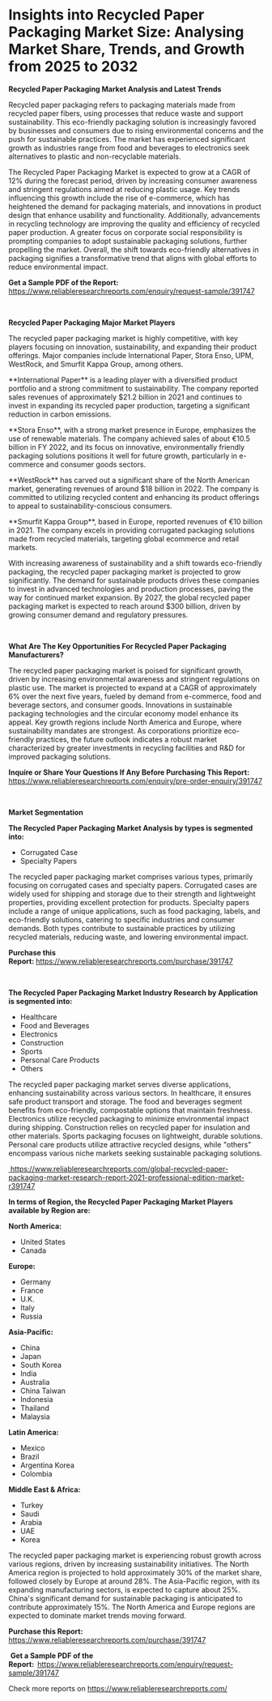 <p><h1>Insights into Recycled Paper Packaging Market Size: Analysing Market Share, Trends, and Growth from 2025 to 2032</h1></p><p><strong>Recycled Paper Packaging Market Analysis and Latest Trends</strong></p>
<p><p>Recycled paper packaging refers to packaging materials made from recycled paper fibers, using processes that reduce waste and support sustainability. This eco-friendly packaging solution is increasingly favored by businesses and consumers due to rising environmental concerns and the push for sustainable practices. The market has experienced significant growth as industries range from food and beverages to electronics seek alternatives to plastic and non-recyclable materials.</p><p>The Recycled Paper Packaging Market is expected to grow at a CAGR of 12% during the forecast period, driven by increasing consumer awareness and stringent regulations aimed at reducing plastic usage. Key trends influencing this growth include the rise of e-commerce, which has heightened the demand for packaging materials, and innovations in product design that enhance usability and functionality. Additionally, advancements in recycling technology are improving the quality and efficiency of recycled paper production. A greater focus on corporate social responsibility is prompting companies to adopt sustainable packaging solutions, further propelling the market. Overall, the shift towards eco-friendly alternatives in packaging signifies a transformative trend that aligns with global efforts to reduce environmental impact.</p></p>
<p><strong>Get a Sample PDF of the Report:&nbsp;</strong> <a href="https://www.reliableresearchreports.com/enquiry/request-sample/391747?utm_campaign=2743&utm_medium=2&utm_source=Github&utm_content=ia&utm_term=29032025&utm_id=recycled-paper-packaging">https://www.reliableresearchreports.com/enquiry/request-sample/391747</a></p>
<p>&nbsp;</p>
<p><strong>Recycled Paper Packaging Major Market Players</strong></p>
<p><p>The recycled paper packaging market is highly competitive, with key players focusing on innovation, sustainability, and expanding their product offerings. Major companies include International Paper, Stora Enso, UPM, WestRock, and Smurfit Kappa Group, among others.</p><p>**International Paper** is a leading player with a diversified product portfolio and a strong commitment to sustainability. The company reported sales revenues of approximately $21.2 billion in 2021 and continues to invest in expanding its recycled paper production, targeting a significant reduction in carbon emissions.</p><p>**Stora Enso**, with a strong market presence in Europe, emphasizes the use of renewable materials. The company achieved sales of about €10.5 billion in FY 2022, and its focus on innovative, environmentally friendly packaging solutions positions it well for future growth, particularly in e-commerce and consumer goods sectors.</p><p>**WestRock** has carved out a significant share of the North American market, generating revenues of around $18 billion in 2022. The company is committed to utilizing recycled content and enhancing its product offerings to appeal to sustainability-conscious consumers.</p><p>**Smurfit Kappa Group**, based in Europe, reported revenues of €10 billion in 2021. The company excels in providing corrugated packaging solutions made from recycled materials, targeting global ecommerce and retail markets.</p><p>With increasing awareness of sustainability and a shift towards eco-friendly packaging, the recycled paper packaging market is projected to grow significantly. The demand for sustainable products drives these companies to invest in advanced technologies and production processes, paving the way for continued market expansion. By 2027, the global recycled paper packaging market is expected to reach around $300 billion, driven by growing consumer demand and regulatory pressures.</p></p>
<p>&nbsp;</p>
<p><strong>What Are The Key Opportunities For Recycled Paper Packaging Manufacturers?</strong></p>
<p><p>The recycled paper packaging market is poised for significant growth, driven by increasing environmental awareness and stringent regulations on plastic use. The market is projected to expand at a CAGR of approximately 6% over the next five years, fueled by demand from e-commerce, food and beverage sectors, and consumer goods. Innovations in sustainable packaging technologies and the circular economy model enhance its appeal. Key growth regions include North America and Europe, where sustainability mandates are strongest. As corporations prioritize eco-friendly practices, the future outlook indicates a robust market characterized by greater investments in recycling facilities and R&D for improved packaging solutions.</p></p>
<p><strong>Inquire or Share Your Questions If Any Before Purchasing This Report:</strong> <a href="https://www.reliableresearchreports.com/enquiry/pre-order-enquiry/391747?utm_campaign=2743&utm_medium=2&utm_source=Github&utm_content=ia&utm_term=29032025&utm_id=recycled-paper-packaging">https://www.reliableresearchreports.com/enquiry/pre-order-enquiry/391747</a></p>
<p>&nbsp;</p>
<p><strong>Market Segmentation</strong></p>
<p><strong>The Recycled Paper Packaging Market Analysis by types is segmented into:</strong></p>
<p><ul><li>Corrugated Case</li><li>Specialty Papers</li></ul></p>
<p><p>The recycled paper packaging market comprises various types, primarily focusing on corrugated cases and specialty papers. Corrugated cases are widely used for shipping and storage due to their strength and lightweight properties, providing excellent protection for products. Specialty papers include a range of unique applications, such as food packaging, labels, and eco-friendly solutions, catering to specific industries and consumer demands. Both types contribute to sustainable practices by utilizing recycled materials, reducing waste, and lowering environmental impact.</p></p>
<p><strong>Purchase this Report:&nbsp;</strong><a href="https://www.reliableresearchreports.com/purchase/391747?utm_campaign=2743&utm_medium=2&utm_source=Github&utm_content=ia&utm_term=29032025&utm_id=recycled-paper-packaging">https://www.reliableresearchreports.com/purchase/391747</a></p>
<p>&nbsp;</p>
<p><strong>The Recycled Paper Packaging Market Industry Research by Application is segmented into:</strong></p>
<p><ul><li>Healthcare</li><li>Food and Beverages</li><li>Electronics</li><li>Construction</li><li>Sports</li><li>Personal Care Products</li><li>Others</li></ul></p>
<p><p>The recycled paper packaging market serves diverse applications, enhancing sustainability across various sectors. In healthcare, it ensures safe product transport and storage. The food and beverages segment benefits from eco-friendly, compostable options that maintain freshness. Electronics utilize recycled packaging to minimize environmental impact during shipping. Construction relies on recycled paper for insulation and other materials. Sports packaging focuses on lightweight, durable solutions. Personal care products utilize attractive recycled designs, while "others" encompass various niche markets seeking sustainable packaging solutions.</p></p>
<p><a href="https://www.reliableresearchreports.com/global-recycled-paper-packaging-market-research-report-2021-professional-edition-market-r391747?utm_campaign=2743&utm_medium=2&utm_source=Github&utm_content=ia&utm_term=29032025&utm_id=recycled-paper-packaging">&nbsp;https://www.reliableresearchreports.com/global-recycled-paper-packaging-market-research-report-2021-professional-edition-market-r391747</a></p>
<p><strong>In terms of Region, the Recycled Paper Packaging Market Players available by Region are:</strong></p>
<p>
    <p> <strong> North America: </strong>
        <ul>
            <li>United States</li>
            <li>Canada</li>
        </ul>
        </p> 
    <p> <strong> Europe: </strong>
        <ul>
            <li>Germany</li>
            <li>France</li>
            <li>U.K.</li>
            <li>Italy</li>
            <li>Russia</li>
        </ul>
        </p> 
    <p> <strong> Asia-Pacific: </strong>
        <ul>
            <li>China</li>
            <li>Japan</li>
            <li>South Korea</li>
            <li>India</li>
            <li>Australia</li>
            <li>China Taiwan</li>
            <li>Indonesia</li>
            <li>Thailand</li>
            <li>Malaysia</li>
        </ul>
        </p> 
    <p> <strong> Latin America: </strong>
        <ul>
            <li>Mexico</li>
            <li>Brazil</li>
            <li>Argentina Korea</li>
            <li>Colombia</li>
        </ul>
        </p> 
    <p> <strong> Middle East & Africa: </strong>
        <ul>
            <li>Turkey</li>
            <li>Saudi</li>
            <li>Arabia</li>
            <li>UAE</li>
            <li>Korea</li>
        </ul>
    </p>
    </p>
<p><p>The recycled paper packaging market is experiencing robust growth across various regions, driven by increasing sustainability initiatives. The North America region is projected to hold approximately 30% of the market share, followed closely by Europe at around 28%. The Asia-Pacific region, with its expanding manufacturing sectors, is expected to capture about 25%. China's significant demand for sustainable packaging is anticipated to contribute approximately 15%. The North America and Europe regions are expected to dominate market trends moving forward.</p></p>
<p><strong>Purchase this Report: </strong><a href="https://www.reliableresearchreports.com/purchase/391747?utm_campaign=2743&utm_medium=2&utm_source=Github&utm_content=ia&utm_term=29032025&utm_id=recycled-paper-packaging">https://www.reliableresearchreports.com/purchase/391747</a></p>
<p>&nbsp;<strong>Get a Sample PDF of the Report:&nbsp;&nbsp;</strong><a href="https://www.reliableresearchreports.com/enquiry/request-sample/391747?utm_campaign=2743&utm_medium=2&utm_source=Github&utm_content=ia&utm_term=29032025&utm_id=recycled-paper-packaging">https://www.reliableresearchreports.com/enquiry/request-sample/391747</a></p>
<p><strong></strong></p>
<p>Check more reports on <a href="https://www.reliableresearchreports.com/?utm_campaign=2743&utm_medium=2&utm_source=Github&utm_content=ia&utm_term=29032025&utm_id=recycled-paper-packaging">https://www.reliableresearchreports.com/</a></p>